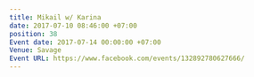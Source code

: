 ```yaml
---
title: Mikail w/ Karina
date: 2017-07-10 08:46:00 +07:00
position: 38
Event date: 2017-07-14 00:00:00 +07:00
Venue: Savage
Event URL: https://www.facebook.com/events/132892780627666/
---
```


